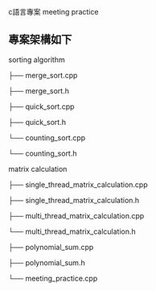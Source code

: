 c語言專案 meeting practice 

##  專案架構如下
sorting algorithm

├── merge_sort.cpp

├── merge_sort.h

├── quick_sort.cpp

├── quick_sort.h

└── counting_sort.cpp

└── counting_sort.h

matrix calculation

├── single_thread_matrix_calculation.cpp

├── single_thread_matrix_calculation.h

├── multi_thread_matrix_calculation.cpp

└── multi_thread_matrix_calculation.h

├── polynomial_sum.cpp

├── polynomial_sum.h

└── meeting_practice.cpp
